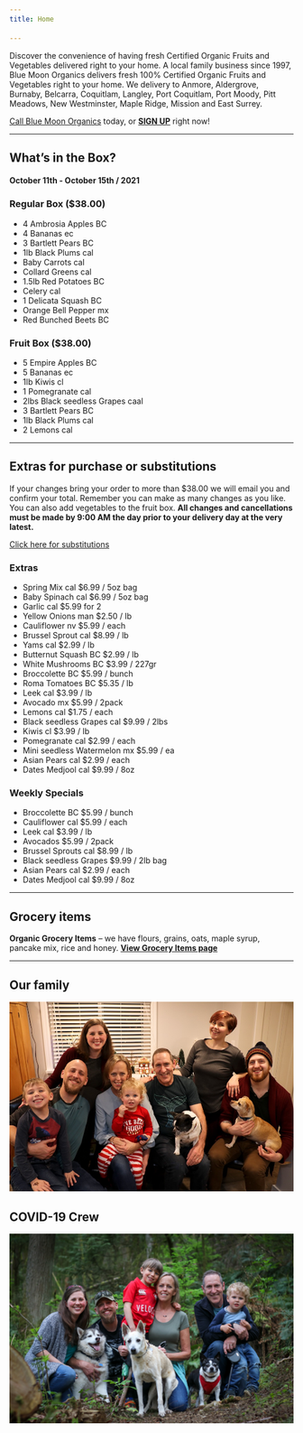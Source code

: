 ```yaml
---
title: Home

---
```

Discover the convenience of having fresh Certified Organic Fruits and Vegetables delivered right to your home. A local family business since 1997, Blue Moon Organics delivers fresh 100% Certified Organic Fruits and Vegetables right to your home. We delivery to Anmore, Aldergrove, Burnaby, Belcarra, Coquitlam, Langley, Port Coquitlam, Port Moody, Pitt Meadows, New Westminster, Maple Ridge, Mission and East Surrey.

[Call Blue Moon Organics](/contact) today, or [**SIGN UP**](/sign-up) right now!

***

## What’s in the Box?

#### **October 11th - October 15th / 2021**

### Regular Box ($38.00)

* 4 Ambrosia Apples  BC
* 4 Bananas  ec
* 3 Bartlett Pears  BC
* 1lb Black Plums  cal
* Baby Carrots  cal
* Collard Greens  cal
* 1.5lb Red Potatoes  BC
* Celery  cal
* 1 Delicata Squash  BC
* Orange Bell Pepper  mx
* Red Bunched Beets  BC

### Fruit Box ($38.00)

* 5 Empire Apples  BC
* 5 Bananas  ec
* 1lb Kiwis  cl
* 1 Pomegranate  cal
* 2lbs Black seedless Grapes  caal
* 3 Bartlett Pears  BC
* 1lb Black Plums  cal
* 2 Lemons  cal

***

## Extras for purchase or substitutions

If your changes bring your order to more than $38.00 we will email you and confirm your total. Remember you can make as many changes as you like. You can also add vegetables to the fruit box. **All changes and cancellations must be made by 9:00 AM the day prior to your delivery day at the very latest.**

[Click here for substitutions](/substitutions "Click here for substitutions")

### Extras

* Spring Mix  cal   $6.99 / 5oz bag
* Baby Spinach cal   $6.99 / 5oz bag
* Garlic  cal   $5.99 for 2
* Yellow Onions  man   $2.50 / lb
* Cauliflower  nv   $5.99 / each
* Brussel Sprout  cal  $8.99 / lb
* Yams  cal   $2.99 / lb
* Butternut Squash BC  $2.99 / lb
* White Mushrooms  BC   $3.99 / 227gr
* Broccolette  BC   $5.99 / bunch
* Roma Tomatoes  BC  $5.35 / lb
* Leek  cal  $3.99 / lb
* Avocado  mx  $5.99 / 2pack
* Lemons  cal   $1.75 / each
* Black seedless Grapes  cal  $9.99 / 2lbs
* Kiwis  cl   $3.99 / lb
* Pomegranate  cal   $2.99 / each
* Mini seedless Watermelon mx   $5.99 / ea
* Asian Pears  cal   $2.99 / each
* Dates Medjool  cal  $9.99 / 8oz

### Weekly Specials

* Broccolette  BC  $5.99 / bunch
* Cauliflower  cal  $5.99 / each
* Leek  cal   $3.99 / lb
* Avocados   $5.99 / 2pack
* Brussel Sprouts  cal   $8.99 / lb
* Black seedless Grapes   $9.99 / 2lb bag
* Asian Pears  cal   $2.99 / each
* Dates Medjool  cal  $9.99 / 8oz

***

## Grocery items

**Organic Grocery Items** – we have flours, grains, oats, maple syrup, pancake mix, rice and honey. [**View Grocery Items page**](/groceries)

***

## Our family

![Our family.](./uploads/IMG_1376-copy.jpg "Our family")

## COVID-19 Crew

![COVID-19 crew.](./uploads/covid.jpg "COVID-19 crew")